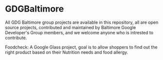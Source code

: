 GDGBaltimore
============
All GDG Baltimore group projects are available in this repository, all are open source projects, contributed and maintained by Baltimore Google Developer's Group members, and we welcome anyone who is intrested to contribute.

Foodcheck:
A Google Glass project, goal is to allow shoppers to find out the right product based on their Nutrition 
needs and food allergy.




